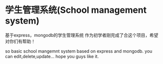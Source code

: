 # 学生管理系统(School management system)
基于express，mongodb的学生管理系统
作为初学者刚完成了合这个项目，希望对你们有帮助！

so basic school mangemnt system based on express and mongodb.
you can edit,delete,update...
hope you guys like it.

